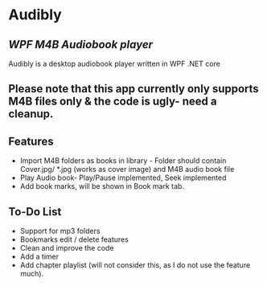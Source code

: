 # Audibly
## _WPF M4B Audiobook player_

Audibly is a desktop audiobook player written in WPF .NET core
## Please note that this app currently only supports M4B files only & the code is ugly- need a cleanup.

## Features

- Import M4B folders as books in library - Folder should contain Cover.jpg/ *.jpg (works as cover image) and M4B audio book file
- Play Audio book- Play/Pause implemented, Seek implemented
- Add book marks, will be shown in Book mark tab.

## To-Do List

- Support for mp3 folders
- Bookmarks edit / delete features
- Clean and improve the code
- Add a timer
- Add chapter playlist (will not consider this, as I do not use the feature much).
